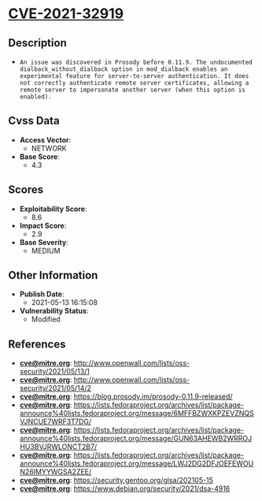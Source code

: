
# [CVE-2021-32919](https://cve.mitre.org/cgi-bin/cvename.cgi?name=CVE-2021-32919)

## Description

- `An issue was discovered in Prosody before 0.11.9. The undocumented dialback_without_dialback option in mod_dialback enables an experimental feature for server-to-server authentication. It does not correctly authenticate remote server certificates, allowing a remote server to impersonate another server (when this option is enabled).`

## Cvss Data

- **Access Vector**:
  - NETWORK
- **Base Score**:
  - 4.3

## Scores

- **Exploitability Score**:
  - 8.6
- **Impact Score**:
  - 2.9
- **Base Severity**:
  - MEDIUM

## Other Information

- **Publish Date**:
  - 2021-05-13 16:15:08
- **Vulnerability Status**:
  - Modified

## References

- **cve@mitre.org**: http://www.openwall.com/lists/oss-security/2021/05/13/1
- **cve@mitre.org**: http://www.openwall.com/lists/oss-security/2021/05/14/2
- **cve@mitre.org**: https://blog.prosody.im/prosody-0.11.9-released/
- **cve@mitre.org**: https://lists.fedoraproject.org/archives/list/package-announce%40lists.fedoraproject.org/message/6MFFBZWXKPZEVZNQSVJNCUE7WRF3T7DG/
- **cve@mitre.org**: https://lists.fedoraproject.org/archives/list/package-announce%40lists.fedoraproject.org/message/GUN63AHEWB2WRROJHU3BVJRWLONCT2B7/
- **cve@mitre.org**: https://lists.fedoraproject.org/archives/list/package-announce%40lists.fedoraproject.org/message/LWJ2DG2DFJOEFEWOUN26IMYYWGSA2ZEE/
- **cve@mitre.org**: https://security.gentoo.org/glsa/202105-15
- **cve@mitre.org**: https://www.debian.org/security/2021/dsa-4916
